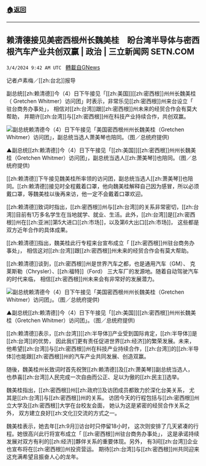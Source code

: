 ###  [:house:返回](README.md)
---


## 赖清德接见美密西根州长魏美桂　盼台湾半导体与密西根汽车产业共创双赢 | 政治 | 三立新闻网  SETN.COM
`3/4/2024 9:42 AM UTC ` [轉載自GNews](https://gnews.org/articles/2363180)

记者卢素梅／[[zh:台北]]报导

副总统[[zh:赖清德]]今（4）日下午接见「[[zh:美国]][[zh:密西根]]州州长魏美桂（ Gretchen Whitmer）访问团」时表示，非常乐见[[zh:密西根]]州来台设立「 驻台商务办事处」， 相信对[[zh:台湾]]跟[[zh:密西根]]州未来的经贸合作会有莫大帮助， 并期许[[zh:台湾]]与[[zh:密西根]]州在科技产业持续合作，共创双赢。

![副总统赖清德今（4）日下午接见「美国密西根州州长魏美桂（Gretchen Whitmer）访问团」，副总统当选人萧美琴也陪同。（图／总统府提供)](https://attach.setn.com/newsimages/2024/03/04/4555010-PH.jpg "副总统赖清德今（4）日下午接见「美国密西根州州长魏美桂（Gretchen Whitmer）访问团」，副总统当选人萧美琴也陪同。（图／总统府提供)")

▲副总统[[zh:赖清德]]今（4）日下午接见「[[zh:美国]][[zh:密西根]]州州长魏美桂（Gretchen Whitmer）访问团」，副总统当选人[[zh:萧美琴]]也陪同。（图／总统府提供)

[[zh:赖清德]]下午接见魏美桂所率领的访问团，副总统当选人[[zh:萧美琴]]也陪同。[[zh:赖清德]]接见时全程戴着口罩，他向魏美桂解释自己因为感冒，所以必须戴口罩，等魏美桂以後再来访，他一定不会戴着口罩欢迎。

[[zh:赖清德]]致词时指出，[[zh:密西根]]州与[[zh:台湾]]的关系非常密切，[[zh:台湾]]目前有1万多名学生在当地就学、就业、生活。此外，[[zh:台湾]]是[[zh:密西根]]州在[[zh:亚洲]]第5大进口[[zh:市场]]，以及第6大出口[[zh:市场]]， 这些都是双方近年合作的具体成果。

[[zh:赖清德]]指出，魏美桂此行专程来台宣布成立「 [[zh:密西根]]州驻台商务办事处」， 相信这对[[zh:台湾]]跟[[zh:密西根]]州未来的经贸合作会有莫大帮助。

[[zh:赖清德]]谈到，[[zh:密西根]]州是世界汽车之都，也是通用汽车（GM）、 克莱斯勒（Chrysler）、[[zh:福特]]（Ford） 三大车厂的发源地。随着自动驾驶汽车的时代来临， 相信[[zh:密西根]]州未来会有非常好的发展潜力。

![副总统赖清德今（4）日下午接见「美国密西根州州长魏美桂（Gretchen Whitmer）访问团」。（图／总统府提供)](https://attach.setn.com/newsimages/2024/03/04/4555007-PH.jpg "副总统赖清德今（4）日下午接见「美国密西根州州长魏美桂（Gretchen Whitmer）访问团」。（图／总统府提供)")

▲副总统[[zh:赖清德]]今（4）日下午接见「[[zh:美国]][[zh:密西根]]州州长魏美桂（Gretchen Whitmer）访问团」。（图／总统府提供)

[[zh:赖清德]]表示，[[zh:台湾]][[zh:半导体]]产业受到国际肯定，[[zh:半导体]]是[[zh:台湾]]的优势， 因此我们更有责任促进世界[[zh:经济]]的繁荣发展。未来， 他希望[[zh:台湾]]与[[zh:密西根]]州在科技产业持续合作，[[zh:台湾]]的[[zh:半导体]]也能跟[[zh:密西根]]州的汽车产业共同发展、创造双赢。

随後，魏美桂州长致词时首先祝贺[[zh:赖清德]]及[[zh:萧美琴]]副总统当选人， 也恭喜[[zh:台湾]]人民完成一次自由而公正、足以为傲的[[zh:民主]]选举。

魏美桂指出，[[zh:密西根]]州[[zh:政府]]及访团成员都致力於深化台美关系， 尤其是[[zh:台湾]]与[[zh:密西根]]州的关系。 访团今天的行程包括与[[zh:密西根]]州立大学及[[zh:密西根]]大学在台校友会面， 她认为这是紧密的经贸合作关系之外， 双方建立良好[[zh:文化]]交流的方式之一。

魏美桂表示，她去年[[zh:9月]]访台时只停留18小时， 这次则安排了几天紧凑的行程。她很高兴此行将宣布成立「 [[zh:密西根]]州驻台商务办事处」， 这是承诺持续发展对双方有利的[[zh:经济]]夥伴关系的重要体现。另外， 有3间[[zh:台湾]]企业也宣布将在[[zh:密西根]]州投资营运。 期待[[zh:台湾]]与[[zh:密西根]]州共同迎来这充满希望且振奋人心的龙年。
